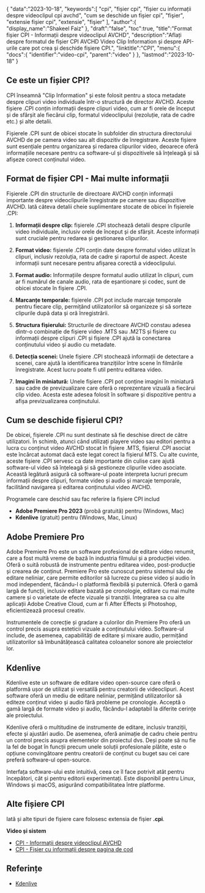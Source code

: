 {
"data":"2023-10-18",
   "keywords":[
"cpi",
"fișier cpi",
"fișier cu informații despre videoclipul cpi avchd",
"cum se deschide un fișier cpi",
"fişier",
"extensie fișier cpi",
"extensie",
"fişier"
],
   "author":{
"display_name":"Shakeel Faiz"
},
"draft":"false",
"toc":true,
"title":"Format fișier CPI - Informații despre videoclipul AVCHD",
   "description":"Aflați despre formatul de fișier CPI AVCHD Video Clip Information și despre API-urile care pot crea și deschide fișiere CPI.",
"linktitle":"CPI",
   "menu":{
      "docs":{
         "identifier":"video-cpi",
         "parent":"video"
}
},
"lastmod":"2023-10-18"
}

## Ce este un fișier CPI?

CPI înseamnă "Clip Information" și este folosit pentru a stoca metadate despre clipuri video individuale într-o structură de director AVCHD. Aceste fișiere .CPI conțin informații despre clipuri video, cum ar fi orele de început și de sfârșit ale fiecărui clip, formatul videoclipului (rezoluție, rata de cadre etc.) și alte detalii.

Fișierele .CPI sunt de obicei stocate în subfolder din structura directorului AVCHD de pe camera video sau alt dispozitiv de înregistrare. Aceste fișiere sunt esențiale pentru organizarea și redarea clipurilor video, deoarece oferă informațiile necesare pentru ca software-ul și dispozitivele să înțeleagă și să afișeze corect conținutul video.

## Format de fișier CPI - Mai multe informații

Fișierele .CPI din structurile de directoare AVCHD conțin informații importante despre videoclipurile înregistrate pe camere sau dispozitive AVCHD. Iată câteva detalii cheie suplimentare stocate de obicei în fișierele .CPI:

1. **Informații despre clip:** fișierele .CPI stochează detalii despre clipurile video individuale, inclusiv orele de început și de sfârșit. Aceste informații sunt cruciale pentru redarea și gestionarea clipurilor.
    







2. **Format video:** fișierele .CPI conțin date despre formatul video utilizat în clipuri, inclusiv rezoluția, rata de cadre și raportul de aspect. Aceste informații sunt necesare pentru afișarea corectă a videoclipului.
    







3. **Format audio:** Informațiile despre formatul audio utilizat în clipuri, cum ar fi numărul de canale audio, rata de eșantionare și codec, sunt de obicei stocate în fișiere .CPI.
    







4. **Marcanțe temporale:** fișierele .CPI pot include marcaje temporale pentru fiecare clip, permițând utilizatorilor să organizeze și să sorteze clipurile după data și oră înregistrării.
    







5. **Structura fișierului:** Structurile de directoare AVCHD constau adesea dintr-o combinație de fișiere video .MTS sau .M2TS și fișiere cu informații despre clipuri .CPI și fișiere .CPI ajută la conectarea conținutului video și audio cu metadate.
    







6. **Detecția scenei:** Unele fișiere .CPI stochează informații de detectare a scenei, care ajută la identificarea tranzițiilor între scene în filmările înregistrate. Acest lucru poate fi util pentru editarea video.
    







7. **Imagini în miniatură:** Unele fișiere .CPI pot conține imagini în miniatură sau cadre de previzualizare care oferă o reprezentare vizuală a fiecărui clip video. Acesta este adesea folosit în software și dispozitive pentru a afișa previzualizarea conținutului.
    







## Cum se deschide fișierul CPI?

De obicei, fișierele .CPI nu sunt destinate să fie deschise direct de către utilizatori. În schimb, atunci când utilizați playere video sau editori pentru a lucra cu conținut video AVCHD stocat în fișiere .MTS, fișierul .CPI asociat este încărcat automat dacă este legat corect la fișierul MTS. Cu alte cuvinte, aceste fișiere .CPI servesc ca date importante din culise care ajută software-ul video să înțeleagă și să gestioneze clipurile video asociate. Această legătură asigură că software-ul poate interpreta lucruri precum informații despre clipuri, formate video și audio și marcaje temporale, facilitând navigarea și editarea conținutului video AVCHD.

Programele care deschid sau fac referire la fișiere CPI includ

- **Adobe Premiere Pro 2023** (probă gratuită) pentru (Windows, Mac)
- **Kdenlive** (gratuit) pentru (Windows, Mac, Linux)

## Adobe Premiere Pro

Adobe Premiere Pro este un software profesional de editare video renumit, care a fost multă vreme de bază în industria filmului și a producției video. Oferă o suită robustă de instrumente pentru editarea video, post-producție și crearea de conținut. Premiere Pro este cunoscut pentru sistemul său de editare neliniar, care permite editorilor să lucreze cu piese video și audio în mod independent, făcându-l o platformă flexibilă și puternică. Oferă o gamă largă de funcții, inclusiv editare bazată pe cronologie, editare cu mai multe camere și o varietate de efecte vizuale și tranziții. Integrarea sa cu alte aplicații Adobe Creative Cloud, cum ar fi After Effects și Photoshop, eficientizează procesul creativ.

Instrumentele de corecție și gradare a culorilor din Premiere Pro oferă un control precis asupra esteticii vizuale a conținutului video. Software-ul include, de asemenea, capabilități de editare și mixare audio, permițând utilizatorilor să îmbunătățească calitatea coloanelor sonore ale proiectelor lor.

## Kdenlive

Kdenlive este un software de editare video open-source care oferă o platformă ușor de utilizat și versatilă pentru creatorii de videoclipuri. Acest software oferă un mediu de editare neliniar, permițând utilizatorilor să editeze conținut video și audio fără probleme pe cronologie. Acceptă o gamă largă de formate video și audio, făcându-l adaptabil la diferite cerințe ale proiectului.

Kdenlive oferă o multitudine de instrumente de editare, inclusiv tranziții, efecte și ajustări audio. De asemenea, oferă animație de cadru cheie pentru un control precis asupra elementelor din proiectul dvs. Deși poate să nu fie la fel de bogat în funcții precum unele soluții profesionale plătite, este o opțiune convingătoare pentru creatorii de conținut cu buget sau cei care preferă software-ul open-source.

Interfața software-ului este intuitivă, ceea ce îl face potrivit atât pentru începători, cât și pentru editorii experimentați. Este disponibil pentru Linux, Windows și macOS, asigurând compatibilitatea între platforme.

## Alte fișiere CPI

Iată și alte tipuri de fișiere care folosesc extensia de fișier **.cpi**.

**Video și sistem**
- [CPI - Informații despre videoclipul AVCHD](/ro/video/cpi/)
- [CPI - Fișier cu informații despre pagina de cod](/ro/system/cpi/)

## Referințe
* [Kdenlive](https://en.wikipedia.org/wiki/Kdenlive)

